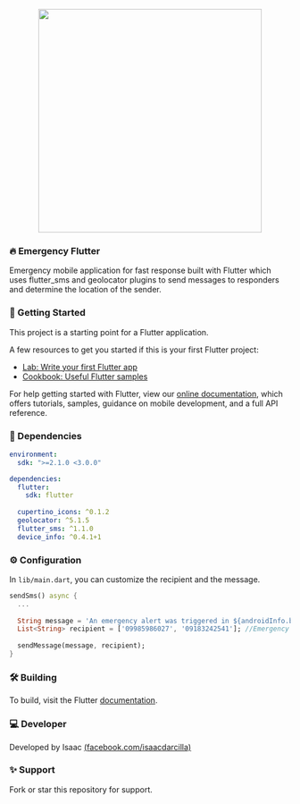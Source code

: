 <p align="center"><img src="https://miro.medium.com/max/3200/1*ogNimrTnf_COR7ImVFr3-A.png" width="400"></p>

### 🔥 Emergency Flutter

Emergency mobile application for fast response built with Flutter which uses flutter_sms and geolocator plugins to send 
messages to responders and determine the location of the sender.

### 🤘 Getting Started

This project is a starting point for a Flutter application.

A few resources to get you started if this is your first Flutter project:

- [Lab: Write your first Flutter app](https://flutter.dev/docs/get-started/codelab)
- [Cookbook: Useful Flutter samples](https://flutter.dev/docs/cookbook)

For help getting started with Flutter, view our
[online documentation](https://flutter.dev/docs), which offers tutorials,
samples, guidance on mobile development, and a full API reference.

### 🎈 Dependencies

```yaml
environment:
  sdk: ">=2.1.0 <3.0.0"

dependencies:
  flutter:
    sdk: flutter
    
  cupertino_icons: ^0.1.2
  geolocator: ^5.1.5
  flutter_sms: ^1.1.0
  device_info: ^0.4.1+1
```

### ⚙️ Configuration

In <code>lib/main.dart</code>, you can customize the recipient and the message.

```dart
sendSms() async {
  ...
    
  String message = 'An emergency alert was triggered in ${androidInfo.brand} device. Last known location is at $location';
  List<String> recipient = ['09985986027', '09183242541']; //Emergency Hotline Numbers
    
  sendMessage(message, recipient);
}
```

### 🛠️ Building

To build, visit the Flutter [documentation](https://flutter.dev).

### 💻 Developer

Developed by Isaac [(facebook.com/isaacdarcilla)](https://web.facebook.com/isaacdarcilla)

### ✨ Support

Fork or star this repository for support.
